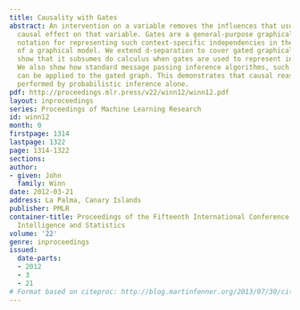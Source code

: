 ```yaml
---
title: Causality with Gates
abstract: An intervention on a variable removes the influences that usually have a
  causal effect on that variable. Gates are a general-purpose graphical modelling
  notation for representing such context-specific independencies in the structure
  of a graphical model. We extend d-separation to cover gated graphical models and
  show that it subsumes do calculus when gates are used to represent interventions.
  We also show how standard message passing inference algorithms, such as belief propagation,
  can be applied to the gated graph. This demonstrates that causal reasoning can be
  performed by probabilistic inference alone.
pdf: http://proceedings.mlr.press/v22/winn12/winn12.pdf
layout: inproceedings
series: Proceedings of Machine Learning Research
id: winn12
month: 0
firstpage: 1314
lastpage: 1322
page: 1314-1322
sections: 
author:
- given: John
  family: Winn
date: 2012-03-21
address: La Palma, Canary Islands
publisher: PMLR
container-title: Proceedings of the Fifteenth International Conference on Artificial
  Intelligence and Statistics
volume: '22'
genre: inproceedings
issued:
  date-parts:
  - 2012
  - 3
  - 21
# Format based on citeproc: http://blog.martinfenner.org/2013/07/30/citeproc-yaml-for-bibliographies/
---
```

